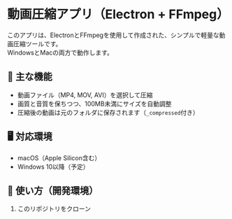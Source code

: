 # 動画圧縮アプリ（Electron + FFmpeg）

このアプリは、ElectronとFFmpegを使用して作成された、シンプルで軽量な動画圧縮ツールです。  
WindowsとMacの両方で動作します。

## 🔧 主な機能

- 動画ファイル（MP4, MOV, AVI）を選択して圧縮
- 画質と音質を保ちつつ、100MB未満にサイズを自動調整
- 圧縮後の動画は元のフォルダに保存されます（`_compressed`付き）

## 🖥 対応環境

- macOS（Apple Silicon含む）
- Windows 10以降（予定）

## 🚀 使い方（開発環境）

1. このリポジトリをクローン  
